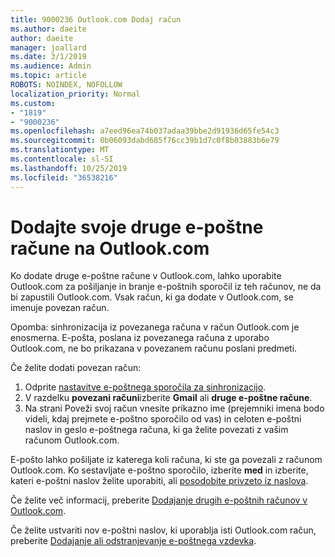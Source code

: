 ```yaml
---
title: 9000236 Outlook.com Dodaj račun
ms.author: daeite
author: daeite
manager: joallard
ms.date: 3/1/2019
ms.audience: Admin
ms.topic: article
ROBOTS: NOINDEX, NOFOLLOW
localization_priority: Normal
ms.custom:
- "1819"
- "9000236"
ms.openlocfilehash: a7eed96ea74b037adaa39bbe2d91936d65fe54c3
ms.sourcegitcommit: 0b06093dabd685f76cc39b1d7c0f8b03883b6e79
ms.translationtype: MT
ms.contentlocale: sl-SI
ms.lasthandoff: 10/25/2019
ms.locfileid: "36538216"
---
```

# <a name="add-your-other-email-accounts-to-outlookcom"></a>Dodajte svoje druge e-poštne račune na Outlook.com

Ko dodate druge e-poštne račune v Outlook.com, lahko uporabite Outlook.com za pošiljanje in branje e-poštnih sporočil iz teh računov, ne da bi zapustili Outlook.com. Vsak račun, ki ga dodate v Outlook.com, se imenuje povezan račun.

Opomba: sinhronizacija iz povezanega računa v račun Outlook.com je enosmerna. E-pošta, poslana iz povezanega računa z uporabo Outlook.com, ne bo prikazana v povezanem računu poslani predmeti.

Če želite dodati povezan račun:

1. Odprite [nastavitve e-poštnega sporočila za sinhronizacijo](https://go.microsoft.com/fwlink/?linkid=875264).
2. V razdelku **povezani računi**izberite **Gmail** ali **druge e-poštne račune**.
3. Na strani Poveži svoj račun vnesite prikazno ime (prejemniki imena bodo videli, kdaj prejmete e-poštno sporočilo od vas) in celoten e-poštni naslov in geslo e-poštnega računa, ki ga želite povezati z vašim računom Outlook.com.

E-pošto lahko pošiljate iz katerega koli računa, ki ste ga povezali z računom Outlook.com. Ko sestavljate e-poštno sporočilo, izberite **med** in izberite, kateri e-poštni naslov želite uporabiti, ali [posodobite privzeto iz naslova](https://go.microsoft.com/fwlink/?linkid=875264).

Če želite več informacij, preberite [Dodajanje drugih e-poštnih računov v Outlook.com](https://support.office.com/article/c5224df4-5885-4e79-91ba-523aa743f0ba?wt.mc_id=Office_Outlook_com_Alchemy).

Če želite ustvariti nov e-poštni naslov, ki uporablja isti Outlook.com račun, preberite [Dodajanje ali odstranjevanje e-poštnega vzdevka](https://support.office.com/article/459b1989-356d-40fa-a689-8f285b13f1f2?wt.mc_id=Office_Outlook_com_Alchemy).